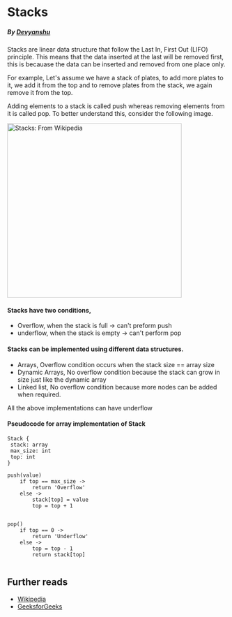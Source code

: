 # Stacks
  ##### By [Devyanshu](https://github.com/Devyanshu)
  Stacks are linear data structure that follow the Last In, First Out (LIFO) principle. This means that the data inserted at the last will be removed first, this is becauase the data can be inserted and removed from one place only.
  
  For example, Let's assume we have a stack of plates, to add more plates to it, we add it from the top and to remove plates from the stack, we again remove it from the top.
  
  Adding elements to a stack is called push whereas removing elements from it is called pop. To better understand this, consider the following image.
  
  
  <img src='https://upload.wikimedia.org/wikipedia/commons/b/b4/Lifo_stack.png' height=400 width=400 alt='Stacks: From Wikipedia'>
  
  
 #### Stacks have two conditions,
  - Overflow, when the stack is full -> can't preform push
  - underflow, when the stack is empty -> can't perform pop
  
 #### Stacks can be implemented using different data structures.
-   Arrays, Overflow condition occurs when the stack size == array size
-   Dynamic Arrays, No overflow condition because the stack can grow in size just like the dynamic array
-   Linked list, No overflow condition because more nodes can be added when required.

All the above implementations can have underflow

#### Pseudocode for array implementation of Stack
```
Stack {
 stack: array
 max_size: int
 top: int
}

push(value) 
    if top == max_size ->   
        return 'Overflow'
    else ->
        stack[top] = value
        top = top + 1


pop()
    if top == 0 ->
        return 'Underflow'
    else ->
        top = top - 1
        return stack[top]
        
```
  
  ## Further reads
  - [Wikipedia](https://en.wikipedia.org/wiki/Stack_(abstract_data_type))
  - [GeeksforGeeks](https://www.geeksforgeeks.org/stack-data-structure/)
